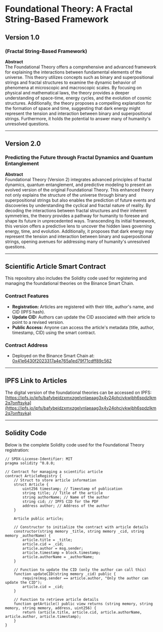 # **Foundational Theory: A Fractal String-Based Framework**

## **Version 1.0**
### (Fractal String-Based Framework)

**Abstract**  
The Foundational Theory offers a comprehensive and advanced framework for explaining the interactions between fundamental elements of the universe. This theory utilizes concepts such as binary and superpositional strings and fractal structures to examine the dynamic behavior of phenomena at microscopic and macroscopic scales. By focusing on physical and mathematical laws, the theory provides a deeper understanding of space-time, energy cycles, and the evolution of cosmic structures. Additionally, the theory proposes a compelling explanation for the formation of space and time, suggesting that dark energy might represent the tension and interaction between binary and superpositional strings. Furthermore, it holds the potential to answer many of humanity's unresolved questions.

---

## **Version 2.0**
### Predicting the Future through Fractal Dynamics and Quantum Entanglement

**Abstract**  
Foundational Theory (Version 2) integrates advanced principles of fractal dynamics, quantum entanglement, and predictive modeling to present an evolved version of the original Foundational Theory. This enhanced theory not only explains the structure of the universe through binary and superpositional strings but also enables the prediction of future events and discoveries by understanding the cyclical and fractal nature of reality. By decoding the interactions between fractal structures and their inherent symmetries, the theory provides a pathway for humanity to foresee and shape its future in unprecedented ways. Transcending its initial framework, this version offers a predictive lens to uncover the hidden laws governing energy, time, and evolution. Additionally, it proposes that dark energy may represent the tension and interaction between binary and superpositional strings, opening avenues for addressing many of humanity's unresolved questions.

---

## **Scientific Article Smart Contract**
This repository also includes the Solidity code used for registering and managing the foundational theories on the Binance Smart Chain.

### **Contract Features**
- **Registration:** Articles are registered with their title, author's name, and CID (IPFS hash).
- **Update CID:** Authors can update the CID associated with their article to point to a revised version.
- **Public Access:** Anyone can access the article's metadata (title, author, timestamp, CID) using the smart contract.

### **Contract Address**
- Deployed on the Binance Smart Chain at:  
  [0x41e6430f2023317a4e765a1ed79f71cdff89c562](https://bscscan.com/address/0x41e6430f2023317a4e765a1ed79f71cdff89c562)

---

## **IPFS Link to Articles**
The digital version of the foundational theories can be accessed on IPFS:  
[https://ipfs.io/ipfs/bafybeidzxmxzgelvnlaeaag3x4y24ohcjvkwjbh6spdzlkm2q7onftsyka](https://ipfs.io/ipfs/bafybeidzxmxzgelvnlaeaag3x4y24ohcjvkwjbh6spdzlkm2q7onftsyka)

---

## **Solidity Code**

Below is the complete Solidity code used for the Foundational Theory registration:

```solidity
// SPDX-License-Identifier: MIT
pragma solidity ^0.8.0;

// Contract for managing a scientific article
contract ArticleRegistry {
    // Struct to store article information
    struct Article {
        uint256 timestamp; // Timestamp of publication
        string title; // Title of the article
        string authorName; // Name of the author
        string cid; // IPFS CID for the PDF
        address author; // Address of the author
    }

    Article public article;

    // Constructor to initialize the contract with article details
    constructor(string memory _title, string memory _cid, string memory _authorName) {
        article.title = _title;
        article.cid = _cid;
        article.author = msg.sender;
        article.timestamp = block.timestamp;
        article.authorName = _authorName;
    }

    // Function to update the CID (only the author can call this)
    function updateCID(string memory _cid) public {
        require(msg.sender == article.author, "Only the author can update the CID");
        article.cid = _cid;
    }

    // Function to retrieve article details
    function getArticle() public view returns (string memory, string memory, string memory, address, uint256) {
        return (article.title, article.cid, article.authorName, article.author, article.timestamp);
    }
}
